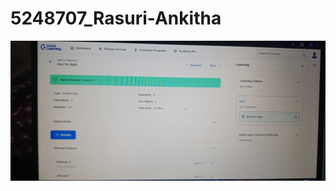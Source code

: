# 5248707_Rasuri-Ankitha

![image alt](https://github.com/RasuriAnkitha/5248707_Rasuri-Ankitha/blob/38d600d3bc9e446b180dbcab2a261d6529db8b66/agile%20for%20beginners.jpg)
